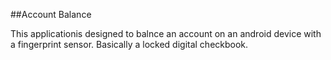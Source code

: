 ##Account Balance

This applicationis designed to balnce an account on an android device with a fingerprint sensor. Basically a locked digital checkbook.
